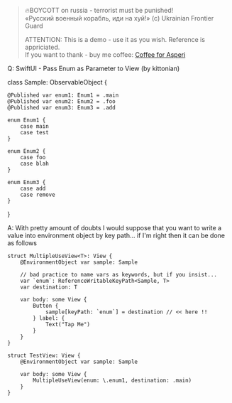 >
> 🔥BOYCOTT on russia - terrorist must be punished!<br>
> «Русский военный корабль, иди на хуй!» (c) Ukrainian Frontier Guard
> 
> ATTENTION: This is a demo - use it as you wish. Reference is appriciated.<br>
> If you want to thank - buy me coffee: [Coffee for Asperi](https://secure.wayforpay.com/donate/asperi)
>

Q: SwiftUI - Pass Enum as Parameter to View (by kittonian)

class Sample: ObservableObject {

    @Published var enum1: Enum1 = .main
    @Published var enum2: Enum2 = .foo
    @Published var enum3: Enum3 = .add

    enum Enum1 {
        case main
        case test
    }

    enum Enum2 {
        case foo
        case blah
    }

    enum Enum3 {
        case add
        case remove
    }
}

A: With pretty amount of doubts I would suppose that you want to write a value into environment object by key path... if I'm right then it can be done as follows

```
struct MultipleUseView<T>: View {
    @EnvironmentObject var sample: Sample

    // bad practice to name vars as keywords, but if you insist...
    var `enum`: ReferenceWritableKeyPath<Sample, T>
    var destination: T

    var body: some View {
        Button {
            sample[keyPath: `enum`] = destination // << here !!
        } label: {
            Text("Tap Me")
        }
    }
}

struct TestView: View {
    @EnvironmentObject var sample: Sample

    var body: some View {
        MultipleUseView(enum: \.enum1, destination: .main)
    }
}
```
